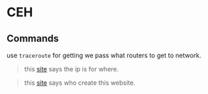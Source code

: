 # CEH
## Commands
use `traceroute` for getting we pass what routers to get to network.
> this [site](https://www.iplocation.net/) says the ip is for where.

> this [site](who.is) says who create this website.
